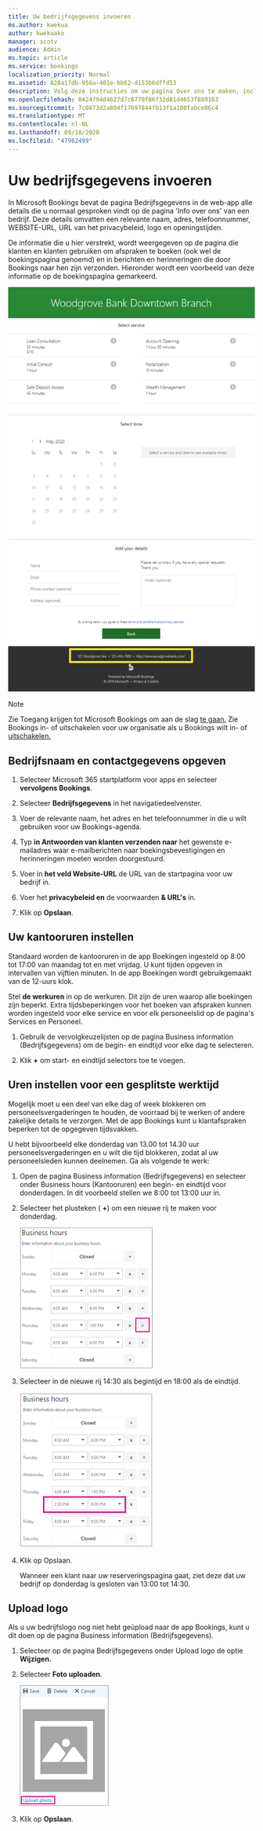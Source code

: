 ```yaml
---
title: Uw bedrijfsgegevens invoeren
ms.author: kwekua
author: kwekuako
manager: scotv
audience: Admin
ms.topic: article
ms.service: bookings
localization_priority: Normal
ms.assetid: 828a17db-956a-401e-bb62-d153b6dffd53
description: Volg deze instructies om uw pagina Over ons te maken, inclusief bedrijfsnaam, adres, telefoonnummer, website-URL, logo en openingstijden in Microsoft Bookings.
ms.openlocfilehash: 0424794d4627d7c6770f86f32d81d4653f889163
ms.sourcegitcommit: 7c0873d2a804f17697844fb13f1a100fabce86c4
ms.translationtype: MT
ms.contentlocale: nl-NL
ms.lasthandoff: 09/18/2020
ms.locfileid: "47962499"
---
```

# <a name="enter-your-business-information"></a>Uw bedrijfsgegevens invoeren

In Microsoft Bookings bevat de pagina Bedrijfsgegevens in de web-app alle details die u normaal gesproken vindt op de pagina 'Info over ons' van een bedrijf. Deze details omvatten een relevante naam, adres, telefoonnummer, WEBSITE-URL, URL van het privacybeleid, logo en openingstijden.

De informatie die u hier verstrekt, wordt weergegeven op de pagina die klanten en klanten gebruiken om afspraken te boeken (ook wel de boekingspagina genoemd) en in berichten en herinneringen die door Bookings naar hen zijn verzonden. Hieronder wordt een voorbeeld van deze informatie op de boekingspagina gemarkeerd.

   ![Afbeelding van het voorbeeld van de pagina Bedrijfsgegevens in Microsoft Bookings](../media/bookings-business-info.png)

> [!NOTE]
> Zie Toegang krijgen tot Microsoft Bookings om aan de slag [te gaan.](get-access.md) Zie Bookings in- of uitschakelen voor uw organisatie als u Bookings wilt in- of [uitschakelen.](turn-bookings-on-or-off.md)

## <a name="provide-business-name-and-contact-information"></a>Bedrijfsnaam en contactgegevens opgeven

1. Selecteer Microsoft 365 startplatform voor apps en selecteer **vervolgens Bookings**.

1. Selecteer **Bedrijfsgegevens** in het navigatiedeelvenster.

1. Voer de relevante naam, het adres en het telefoonnummer in die u wilt gebruiken voor uw Bookings-agenda.

1. Typ **in Antwoorden van klanten verzenden naar** het gewenste e-mailadres waar e-mailberichten naar boekingsbevestigingen en herinneringen moeten worden doorgestuurd.

1. Voer in **het veld Website-URL** de URL van de startpagina voor uw bedrijf in.

1. Voer het **privacybeleid en** de voorwaarden **& URL's** in.

1. Klik op **Opslaan**.

## <a name="set-your-business-hours"></a>Uw kantooruren instellen

Standaard worden de kantooruren in de app Boekingen ingesteld op 8:00 tot 17:00 van maandag tot en met vrijdag. U kunt tijden opgeven in intervallen van vijftien minuten. In de app Boekingen wordt gebruikgemaakt van de 12-uurs klok.

Stel **de werkuren** in op de werkuren. Dit zijn de uren waarop alle boekingen zijn beperkt. Extra tijdsbeperkingen voor het boeken van afspraken kunnen worden ingesteld voor elke service en voor elk personeelslid op de pagina's Services en Personeel.

1. Gebruik de vervolgkeuzelijsten op de pagina Business information (Bedrijfsgegevens) om de begin- en eindtijd voor elke dag te selecteren.

1. Klik **+** om start- en eindtijd selectors toe te voegen.

## <a name="how-to-set-hours-for-a-split-shift"></a>Uren instellen voor een gesplitste werktijd

Mogelijk moet u een deel van elke dag of week blokkeren om personeelsvergaderingen te houden, de voorraad bij te werken of andere zakelijke details te verzorgen. Met de app Bookings kunt u klantafspraken beperken tot de opgegeven tijdsvakken.

U hebt bijvoorbeeld elke donderdag van 13.00 tot 14.30 uur personeelsvergaderingen en u wilt die tijd blokkeren, zodat al uw personeelsleden kunnen deelnemen. Ga als volgende te werk:

1. Open de pagina Business information (Bedrijfsgegevens) en selecteer onder Business hours (Kantooruren) een begin- en eindtijd voor donderdagen. In dit voorbeeld stellen we 8:00 tot 13:00 uur in.

1. Selecteer het plusteken ( **+**) om een nieuwe rij te maken voor donderdag.

   ![Afbeelding van de gebruikersinterface voor werkuren](../media/bookings-split-shift.png)

1. Selecteer in de nieuwe rij 14:30 als begintijd en 18:00 als de eindtijd.

   ![Afbeelding van de gebruikersinterface voor werkuren met toegevoegde uren](../media/bookings-split-shift-hours.png)

1. Klik op Opslaan.

    Wanneer een klant naar uw reserveringspagina gaat, ziet deze dat uw bedrijf op donderdag is gesloten van 13:00 tot 14:30.

## <a name="upload-your-logo"></a>Upload logo

Als u uw bedrijfslogo nog niet hebt geüpload naar de app Bookings, kunt u dit doen op de pagina Business information (Bedrijfsgegevens).

1. Selecteer op de pagina Bedrijfsgegevens onder Upload logo de optie **Wijzigen.**

1. Selecteer **Foto uploaden**.

   ![Afbeelding van de knop Foto uploaden](../media/bookings-upload-photo.png)

1. Klik op **Opslaan**.
